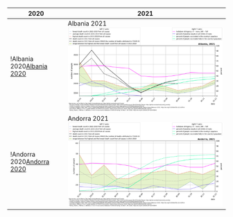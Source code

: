 2020|2021
-|-
!Albania 2020[Albania 2020](./covid_toll_ALL/Albania_2020.png)|Albania 2021![Albania 2021](./covid_toll_ALL/Albania_2021.png)
!Andorra 2020[Andorra 2020](./covid_toll_ALL/Andorra_2020.png)|Andorra 2021![Andorra 2021](./covid_toll_ALL/Andorra_2021.png)
